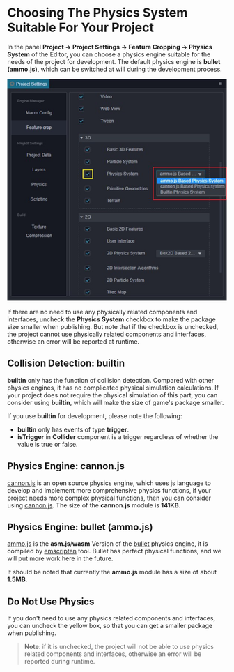# Choosing The Physics System Suitable For Your Project

In the panel __Project -> Project Settings -> Feature Cropping -> Physics System__ of the Editor, you can choose a physics engine suitable for the needs of the project for development. The default physics engine is __bullet (ammo.js)__, which can be switched at will during the development process.

![Physics Engine Options](img/physics-module.jpg)

If there are no need to use any physically related components and interfaces, uncheck the __Physics System__ checkbox to make the package size smaller when publishing. But note that if the checkbox is unchecked, the project cannot use physically related components and interfaces, otherwise an error will be reported at runtime.

## Collision Detection: builtin

__builtin__ only has the function of collision detection. Compared with other physics engines, it has no complicated physical simulation calculations. If your project does not require the physical simulation of this part, you can consider using __builtin__, which will make the size of game's package smaller.

If you use __builtin__ for development, please note the following:

- __builtin__ only has events of type __trigger__.
- __isTrigger__ in __Collider__ component is a trigger regardless of whether the value is true or false.

## Physics Engine: cannon.js

[cannon.js](https://github.com/cocos-creator/cocos-cannon.js) is an open source physics engine, which uses js language to develop and implement more comprehensive physics functions, if your project needs more complex physical functions, then you can consider using [cannon.js](https://github.com/cocos-creator/cocos-cannon.js). The size of the __cannon.js__ module is __141KB__.

## Physics Engine: bullet (ammo.js)

[ammo.js](https://github.com/cocos-creator/cocos-ammo.js) is the __asm.js__/__wasm__ Version of the [bullet](https://github.com/bulletphysics/bullet3) physics engine, it is compiled by [emscripten](https://github.com/emscripten-core/emscripten) tool. Bullet has perfect physical functions, and we will put more work here in the future.

It should be noted that currently the __ammo.js__ module has a size of about __1.5MB__.

## Do Not Use Physics

If you don't need to use any physics related components and interfaces, you can uncheck the yellow box, so that you can get a smaller package when publishing.

> **Note**: if it is unchecked, the project will not be able to use physics related components and interfaces, otherwise an error will be reported during runtime.

<!-- ## Expand the physical backend -->
